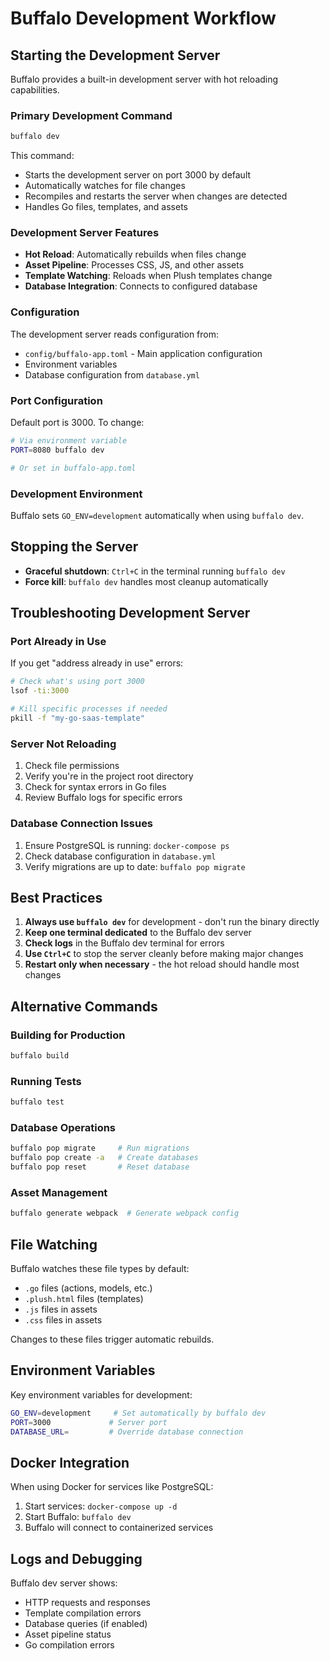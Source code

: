 # Buffalo Development Workflow

## Starting the Development Server

Buffalo provides a built-in development server with hot reloading capabilities.

### Primary Development Command

```bash
buffalo dev
```

This command:
- Starts the development server on port 3000 by default
- Automatically watches for file changes
- Recompiles and restarts the server when changes are detected
- Handles Go files, templates, and assets

### Development Server Features

- **Hot Reload**: Automatically rebuilds when files change
- **Asset Pipeline**: Processes CSS, JS, and other assets
- **Template Watching**: Reloads when Plush templates change
- **Database Integration**: Connects to configured database

### Configuration

The development server reads configuration from:
- `config/buffalo-app.toml` - Main application configuration
- Environment variables
- Database configuration from `database.yml`

### Port Configuration

Default port is 3000. To change:

```bash
# Via environment variable
PORT=8080 buffalo dev

# Or set in buffalo-app.toml
```

### Development Environment

Buffalo sets `GO_ENV=development` automatically when using `buffalo dev`.

## Stopping the Server

- **Graceful shutdown**: `Ctrl+C` in the terminal running `buffalo dev`
- **Force kill**: `buffalo dev` handles most cleanup automatically

## Troubleshooting Development Server

### Port Already in Use

If you get "address already in use" errors:

```bash
# Check what's using port 3000
lsof -ti:3000

# Kill specific processes if needed
pkill -f "my-go-saas-template"
```

### Server Not Reloading

1. Check file permissions
2. Verify you're in the project root directory
3. Check for syntax errors in Go files
4. Review Buffalo logs for specific errors

### Database Connection Issues

1. Ensure PostgreSQL is running: `docker-compose ps`
2. Check database configuration in `database.yml`
3. Verify migrations are up to date: `buffalo pop migrate`

## Best Practices

1. **Always use `buffalo dev`** for development - don't run the binary directly
2. **Keep one terminal dedicated** to the Buffalo dev server
3. **Check logs** in the Buffalo dev terminal for errors
4. **Use `Ctrl+C`** to stop the server cleanly before making major changes
5. **Restart only when necessary** - the hot reload should handle most changes

## Alternative Commands

### Building for Production
```bash
buffalo build
```

### Running Tests
```bash
buffalo test
```

### Database Operations
```bash
buffalo pop migrate     # Run migrations
buffalo pop create -a   # Create databases
buffalo pop reset       # Reset database
```

### Asset Management
```bash
buffalo generate webpack  # Generate webpack config
```

## File Watching

Buffalo watches these file types by default:
- `.go` files (actions, models, etc.)
- `.plush.html` files (templates)  
- `.js` files in assets
- `.css` files in assets

Changes to these files trigger automatic rebuilds.

## Environment Variables

Key environment variables for development:

```bash
GO_ENV=development     # Set automatically by buffalo dev
PORT=3000             # Server port
DATABASE_URL=         # Override database connection
```

## Docker Integration

When using Docker for services like PostgreSQL:

1. Start services: `docker-compose up -d`
2. Start Buffalo: `buffalo dev`
3. Buffalo will connect to containerized services

## Logs and Debugging

Buffalo dev server shows:
- HTTP requests and responses
- Template compilation errors
- Database queries (if enabled)
- Asset pipeline status
- Go compilation errors